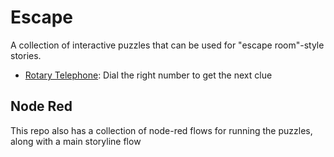 # Escape
A collection of interactive puzzles that can be used for "escape room"-style stories.

* [Rotary Telephone](rotarytelephone/): Dial the right number to get the next clue

## Node Red
This repo also has a collection of node-red flows for running the puzzles, along with a main storyline flow
